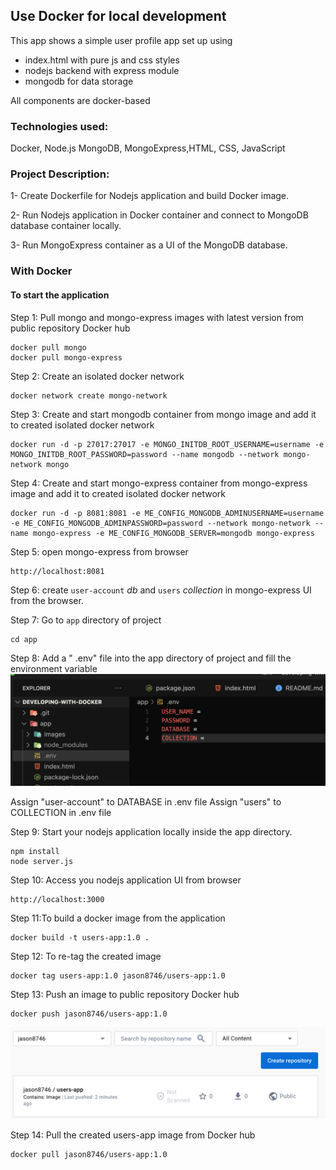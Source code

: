 ## Use Docker for local development

This app shows a simple user profile app set up using

- index.html with pure js and css styles
- nodejs backend with express module
- mongodb for data storage

All components are docker-based

### Technologies used:

Docker, Node.js MongoDB, MongoExpress,HTML, CSS, JavaScript

### Project Description:

1- Create Dockerfile for Nodejs application and build Docker image.

2- Run Nodejs application in Docker container and connect to MongoDB database container locally.

3- Run MongoExpress container as a UI of the MongoDB database.

### With Docker

#### To start the application

Step 1: Pull mongo and mongo-express images with latest version from public repository Docker hub

    docker pull mongo
    docker pull mongo-express

Step 2: Create an isolated docker network

    docker network create mongo-network

Step 3: Create and start mongodb container from mongo image and add it to created isolated docker network

    docker run -d -p 27017:27017 -e MONGO_INITDB_ROOT_USERNAME=username -e MONGO_INITDB_ROOT_PASSWORD=password --name mongodb --network mongo-network mongo

Step 4: Create and start mongo-express container from mongo-express image and add it to created isolated docker network

    docker run -d -p 8081:8081 -e ME_CONFIG_MONGODB_ADMINUSERNAME=username -e ME_CONFIG_MONGODB_ADMINPASSWORD=password --network mongo-network --name mongo-express -e ME_CONFIG_MONGODB_SERVER=mongodb mongo-express

Step 5: open mongo-express from browser

    http://localhost:8081

Step 6: create `user-account` _db_ and `users` _collection_ in mongo-express UI from the browser.

Step 7: Go to `app` directory of project

    cd app

Step 8: Add a " .env" file into the app directory of project and fill the environment variable
![Alt text](app/images/envfile.png?raw=true)

Assign "user-account" to DATABASE in .env file
Assign "users" to COLLECTION in .env file

Step 9: Start your nodejs application locally inside the app directory.

    npm install
    node server.js

Step 10: Access you nodejs application UI from browser

    http://localhost:3000

Step 11:To build a docker image from the application

    docker build -t users-app:1.0 .

Step 12: To re-tag the created image

    docker tag users-app:1.0 jason8746/users-app:1.0

Step 13: Push an image to public repository Docker hub

    docker push jason8746/users-app:1.0

![Alt text](app/images/users-app-image_docker.png?raw=true)

Step 14: Pull the created users-app image from Docker hub

    docker pull jason8746/users-app:1.0
